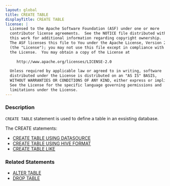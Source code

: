 ```yaml
---
layout: global
title: CREATE TABLE
displayTitle: CREATE TABLE
license: |
  Licensed to the Apache Software Foundation (ASF) under one or more
  contributor license agreements.  See the NOTICE file distributed with
  this work for additional information regarding copyright ownership.
  The ASF licenses this file to You under the Apache License, Version 2.0
  (the "License"); you may not use this file except in compliance with
  the License.  You may obtain a copy of the License at
 
     http://www.apache.org/licenses/LICENSE-2.0
 
  Unless required by applicable law or agreed to in writing, software
  distributed under the License is distributed on an "AS IS" BASIS,
  WITHOUT WARRANTIES OR CONDITIONS OF ANY KIND, either express or implied.
  See the License for the specific language governing permissions and
  limitations under the License.
---
```


### Description
`CREATE TABLE` statement is used to define a table in an exsisting database. 

The CREATE statements:
* [CREATE TABLE USING DATASOURCE](sql-ref-syntax-ddl-create-table-datasource.html)
* [CREATE TABLE USING HIVE FORMAT](sql-ref-syntax-ddl-create-table-hiveformat.html)
* [CREATE TABLE LIKE](ssql-ref-syntax-ddl-create-table-like.html)

### Related Statements
- [ALTER TABLE](sql-ref-syntax-ddl-alter-table.html)
- [DROP TABLE](sql-ref-syntax-ddl-drop-table.html)

